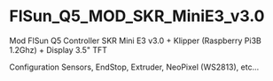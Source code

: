 # FlSun_Q5_MOD_SKR_MiniE3_v3.0
Mod FlSun Q5 Controller SKR Mini E3 v3.0 + Klipper (Raspberry Pi3B 1.2Ghz) + Display 3.5" TFT

Configuration Sensors, EndStop, Extruder, NeoPixel (WS2813), etc...
